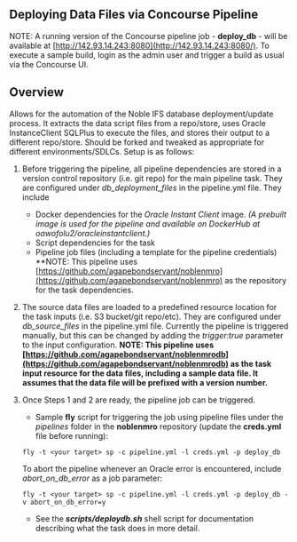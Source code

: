 ## Deploying Data Files via Concourse Pipeline
NOTE: A running version of the Concourse pipeline job - **deploy_db** - will be available at [http://142.93.14.243:8080](http://142.93.14.243:8080/). To execute a sample build, login as the admin user and trigger a build as usual via the Concourse UI.

## Overview
Allows for the automation of the Noble IFS database deployment/update process. It extracts the data script files from a repo/store, uses Oracle InstanceClient SQLPlus to execute the files, and stores their output to a different repo/store. Should be forked and tweaked as appropriate for different environments/SDLCs. Setup is as follows:

 1. Before triggering the pipeline, all pipeline dependencies are stored in a version control repository (i.e. git repo) for the main pipeline task. They are configured under *db_deployment_files* in the pipeline.yml file. They include 
     - Docker dependencies for the *Oracle Instant Client* image. *(A prebuilt image is used for the pipeline and available on DockerHub at oawofolu2/oracleinstantclient.)*
     - Script dependencies for the task
     - Pipeline job files (including a template for the pipeline credentials)
 **NOTE: This pipeline uses [https://github.com/agapebondservant/noblenmro](https://github.com/agapebondservant/noblenmro) as the repository for the task dependencies.
 
 2. The source data files are loaded to a predefined resource location for the task inputs (i.e. S3 bucket/git repo/etc). They are configured under *db_source_files* in the pipeline.yml file. Currently the pipeline is triggered manually, but this can be changed by adding the *trigger:true* parameter to the input configuration.
**NOTE: This pipeline uses [https://github.com/agapebondservant/noblenmrodb](https://github.com/agapebondservant/noblenmrodb) as the task input resource for the data files, including a sample data file. It assumes that the data file will be prefixed with a version number.**

 3. Once Steps 1 and 2 are ready, the pipeline job can be triggered. 
     - Sample **fly** script for triggering the job using pipeline files under the *pipelines* folder in the **noblenmro** repository (update the **creds.yml** file before running):
     ```
     fly -t <your target> sp -c pipeline.yml -l creds.yml -p deploy_db
    ``` 
      To abort the pipeline whenever an Oracle error is encountered, include *abort_on_db_error* as a job parameter:
      ```
      fly -t <your target> sp -c pipeline.yml -l creds.yml -p deploy_db -v abort_on_db_error=y
     ```
     - See the ***scripts/deploydb.sh*** shell script for documentation describing what the task does in more detail. 
